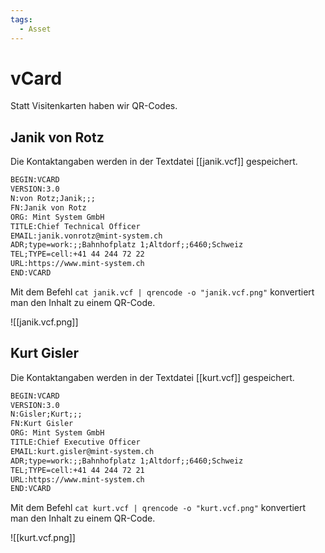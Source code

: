 ```yaml
---
tags:
  - Asset
---
```


# vCard

Statt Visitenkarten haben wir QR-Codes.

## Janik von Rotz

Die Kontaktangaben werden in der Textdatei [[janik.vcf]] gespeichert.

```txt
BEGIN:VCARD
VERSION:3.0
N:von Rotz;Janik;;;
FN:Janik von Rotz
ORG: Mint System GmbH
TITLE:Chief Technical Officer
EMAIL:janik.vonrotz@mint-system.ch
ADR;type=work:;;Bahnhofplatz 1;Altdorf;;6460;Schweiz
TEL;TYPE=cell:+41 44 244 72 22
URL:https://www.mint-system.ch
END:VCARD
```

Mit dem Befehl `cat janik.vcf | qrencode -o "janik.vcf.png"` konvertiert man den Inhalt zu einem QR-Code.

![[janik.vcf.png]]

## Kurt Gisler

Die Kontaktangaben werden in der Textdatei [[kurt.vcf]] gespeichert.

```txt
BEGIN:VCARD
VERSION:3.0
N:Gisler;Kurt;;;
FN:Kurt Gisler
ORG: Mint System GmbH
TITLE:Chief Executive Officer
EMAIL:kurt.gisler@mint-system.ch
ADR;type=work:;;Bahnhofplatz 1;Altdorf;;6460;Schweiz
TEL;TYPE=cell:+41 44 244 72 21
URL:https://www.mint-system.ch
END:VCARD
```

Mit dem Befehl `cat kurt.vcf | qrencode -o "kurt.vcf.png"` konvertiert man den Inhalt zu einem QR-Code.

![[kurt.vcf.png]]
